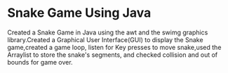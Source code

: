# Snake Game Using Java
Created a Snake Game in Java using the awt and the swimg graphics library.Created a Graphical User Interface(GUI) to display the Snake game,created a game loop, listen for Key presses to move snake,used the Arraylist to store the snake's segments, and checked collision and out of bounds for game over.



